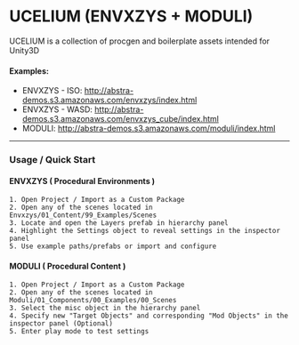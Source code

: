 # UCELIUM (ENVXZYS + MODULI)

UCELIUM is a collection of procgen and boilerplate assets intended for Unity3D


#### Examples:
- ENVXZYS - ISO:  http://abstra-demos.s3.amazonaws.com/envxzys/index.html
- ENVXZYS - WASD: http://abstra-demos.s3.amazonaws.com/envxzys_cube/index.html
- MODULI: http://abstra-demos.s3.amazonaws.com/moduli/index.html


---


### Usage / Quick Start
#### ENVXZYS ( Procedural Environments )
    1. Open Project / Import as a Custom Package
    2. Open any of the scenes located in Envxzys/01_Content/99_Examples/Scenes
    3. Locate and open the Layers prefab in hierarchy panel
    4. Highlight the Settings object to reveal settings in the inspector panel
    5. Use example paths/prefabs or import and configure


#### MODULI ( Procedural Content )
    1. Open Project / Import as a Custom Package
    2. Open any of the scenes located in Moduli/01_Components/00_Examples/00_Scenes
    3. Select the misc object in the hierarchy panel  
    4. Specify new "Target Objects" and corresponding "Mod Objects" in the inspector panel (Optional)
    5. Enter play mode to test settings
